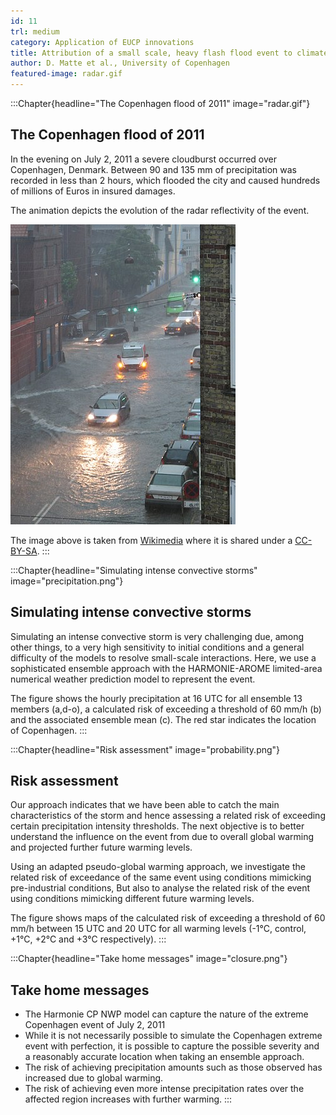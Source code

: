 ```yaml
---
id: 11
trl: medium
category: Application of EUCP innovations
title: Attribution of a small scale, heavy flash flood event to climate change
author: D. Matte et al., University of Copenhagen
featured-image: radar.gif
---
```


:::Chapter{headline="The Copenhagen flood of 2011" image="radar.gif"}
## The Copenhagen flood of 2011
In the evening on July 2, 2011 a severe cloudburst occurred over Copenhagen,
Denmark. Between 90 and 135 mm of precipitation was recorded in less than 2
hours, which flooded the city and caused hundreds of millions of Euros in
insured damages.

The animation depicts the evolution of the radar reflectivity of the event.

![picture of flash flood event](stories/flood/Istedgade_skybrud_2011-07-02.jpg)

The image above is taken from
[Wikimedia](https://commons.m.wikimedia.org/wiki/File:Istedgade_skybrud_2011-07-02.jpg#mw-jump-to-license)
where it is shared under a
[CC-BY-SA](https://creativecommons.org/licenses/by-sa/2.0/deed.en).
:::

:::Chapter{headline="Simulating intense convective storms" image="precipitation.png"}
## Simulating intense convective storms
Simulating an intense convective storm is very challenging due, among other
things, to a very high sensitivity to initial conditions and a general
difficulty of the models to resolve small-scale interactions. Here, we use a
sophisticated ensemble approach with the HARMONIE-AROME limited-area numerical
weather prediction model to represent the event.

The figure shows the hourly precipitation at 16 UTC for all ensemble 13 members
(a,d-o), a calculated risk of exceeding a threshold of 60 mm/h (b) and the
associated ensemble mean (c). The red star indicates the location of Copenhagen.
:::

:::Chapter{headline="Risk assessment" image="probability.png"}
## Risk assessment
Our approach indicates that we have been able to catch the main characteristics
of the storm and hence assessing a related risk of exceeding certain
precipitation intensity thresholds. The next objective is to better understand
the influence on the event from due to overall global warming  and projected
further future warming levels.

Using an adapted pseudo-global warming approach, we investigate the related risk
of exceedance of the same event using conditions mimicking pre-industrial
conditions, But also to analyse the related risk of the event using conditions
mimicking different future warming levels.

The figure shows maps of the calculated risk of exceeding a threshold of 60 mm/h
between 15 UTC and 20 UTC for all warming levels (-1°C, control, +1°C, +2°C and
+3°C respectively).
:::

:::Chapter{headline="Take home messages" image="closure.png"}
## Take home messages
- The Harmonie CP NWP model can capture the nature of the extreme Copenhagen
  event of July 2, 2011
- While it is not necessarily possible to simulate the Copenhagen extreme event
  with perfection, it is possible to capture the possible severity and a
  reasonably accurate location when taking an ensemble approach.
- The risk of achieving precipitation amounts such as those observed has
  increased due to global warming.
- The risk of achieving even more intense precipitation rates over the affected
  region increases with further warming.
:::
